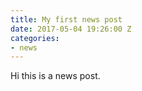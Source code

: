```yaml
---
title: My first news post
date: 2017-05-04 19:26:00 Z
categories:
- news
---
```


Hi this is a news post.